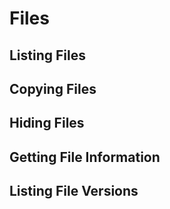 # Files

## Listing Files

## Copying Files

## Hiding Files

## Getting File Information

## Listing File Versions

